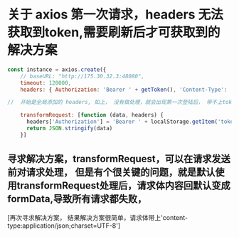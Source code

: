 # 关于 axios 第一次请求，headers 无法获取到token,需要刷新后才可获取到的解决方案

```js
const instance = axios.create({
    // baseURL: "http://175.30.32.3:48080",
    timeout: 120000,
    headers: { Authorization: 'Bearer ' + getToken(), 'Content-Type': 'application/json;charset=UTF-8' },

//  开始是全局添加的 headers, 如上， 没有做处理，就会出现第一次登陆后， 带不上token的情况。

    transformRequest: [function (data, headers) {
      headers['Authorization'] = 'Bearer ' + localStorage.getItem('token')
      return JSON.stringify(data)
    }]

```


## 寻求解决方案，transformRequest，可以在请求发送前对请求处理， 但是有个很关键的问题，就是默认使用transformRequest处理后，请求体内容回默认变成 formData,导致所有请求都失败，
[再次寻求解决方案， 结果解决方案很简单，请求体带上'content-type:application/json;charset=UTF-8']  